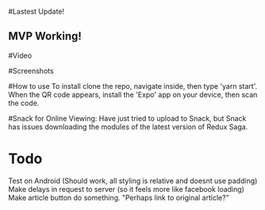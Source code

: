 #Lastest Update!
## MVP Working!

#Video

#Screenshots

#How to use
To install clone the repo, navigate inside, then type 'yarn start'.
When the QR code appears, install the 'Expo' app on your device, then scan the code.

#Snack for Online Viewing:
Have just tried to upload to Snack, but Snack has issues downloading the modules of the latest version of Redux Saga.

# Todo
Test on Android (Should work, all styling is relative and doesnt use padding)
Make delays in request to server (so it feels more like facebook loading)
Make article button do something. "Perhaps link to original article?"
